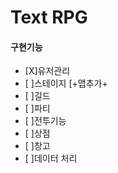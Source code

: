 
# Text RPG

#### 구현기능
  - [X]유저관리
  - [ ]스테이지 [+맵추가+
  - [ ]길드
  - [ ]파티
  - [ ]전투기능
  - [ ]상점
  - [ ]창고
  - [ ]데이터 처리  
